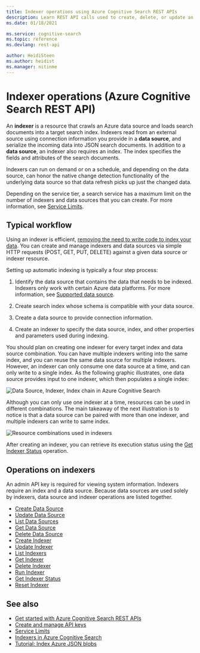 ```yaml
---
title: Indexer operations using Azure Cognitive Search REST APIs
description: Learn REST API calls used to create, delete, or update an Azure Cognitive Search indexer used for crawling external data sources for searchable content.
ms.date: 01/18/2021

ms.service: cognitive-search
ms.topic: reference
ms.devlang: rest-api

author: HeidiSteen
ms.author: heidist
ms.manager: nitinme
---
```

# Indexer operations (Azure Cognitive Search REST API)

 An **indexer** is a resource that crawls an Azure data source and loads search documents into a target search index. Indexers read from an external source using connection information you provide in a **data source**, and serialize the incoming data into JSON search documents. In addition to a **data source**, an indexer also requires an index. The index specifies the fields and attributes of the search documents.

Indexers can run on demand or on a schedule, and depending on the data source, can honor the native change detection functionality of the underlying data source so that data refresh picks up just the changed data. 

Depending on the service tier, a search service has a maximum limit on the number of indexers and data sources that you can create. For more information, see [Service Limits](/azure/search/search-limits-quotas-capacity/).  

## Typical workflow  

Using an indexer is efficient, [removing the need to write code to index your data](https://azure.microsoft.com/blog/load-data-into-azure-search-with-zero-code-required/). You can create and manage indexers and data sources via simple HTTP requests (POST, GET, PUT, DELETE) against a given data source or indexer resource.  

 Setting up automatic indexing is typically a four step process:  

1. Identify the data source that contains the data that needs to be indexed. Indexers only work with certain Azure data platforms. For more information, see [Supported data source](/azure/search/search-indexer-overview#supported-data-sources).  

1. Create search index whose schema is compatible with your data source.  

1. Create a data source to provide connection information.  

1. Create an indexer to specify the data source, index, and other properties and parameters used during indexing.  

 You should plan on creating one indexer for every target index and data source combination. You can have multiple indexers writing into the same index, and you can reuse the same data source for multiple indexers. However, an indexer can only consume one data source at a time, and can only write to a single index. As the following graphic illustrates, one data source provides input to one indexer, which then populates a single index:  

 ![Data Source, Indexer, Index chain in Azure Cognitive Search](media/azsrch-ds-indxr-index.png "Azsrch-ds-indxr-index")  

 Although you can only use one indexer at a time, resources can be used in different combinations. The main takeaway of the next illustration is to notice is that a data source can be paired with more than one indexer, and multiple indexers can write to same index.  

 ![Resource combinations used in indexers](media/azsrch-ds2-indexer3-index2.png "AzSrch-DS2-Indexer3-Index2")  

 After creating an indexer, you can retrieve its execution status using the [Get Indexer Status](get-indexer-status.md) operation.  

## Operations on indexers  

An admin API key is required for viewing system information. Indexers require an index and a data source. Because data sources are used solely by indexers, data source and indexer operations are listed together.

+ [Create Data Source](create-data-source.md)  
+ [Update Data Source](update-data-source.md)  
+ [List Data Sources](list-data-sources.md)  
+ [Get Data Source](get-data-source.md)  
+ [Delete Data Source](delete-data-source.md)  
+ [Create Indexer](create-indexer.md)  
+ [Update Indexer](update-indexer.md)  
+ [List Indexers](list-indexers.md)  
+ [Get Indexer](get-indexer.md)  
+ [Delete Indexer](delete-indexer.md)  
+ [Run Indexer](run-indexer.md)  
+ [Get Indexer Status](get-indexer-status.md)  
+ [Reset Indexer](reset-indexer.md)  

## See also
 
+ [Get started with Azure Cognitive Search REST APIs](/azure/search/search-get-started-rest)
+ [Create and manage API keys](/azure/search/search-security-api-keys)
+ [Service Limits](/azure/search/search-limits-quotas-capacity)  
+ [Indexers in Azure Cognitive Search](/azure/search/search-indexer-overview)
+ [Tutorial: Index Azure JSON blobs](/azure/search/search-semi-structured-data)
